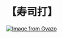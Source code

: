 # 【寿司打】 #

[![Image from Gyazo](https://i.gyazo.com/7f7f9c86ac25444223ec105a19a09945.jpg)](https://gyazo.com/7f7f9c86ac25444223ec105a19a09945)
